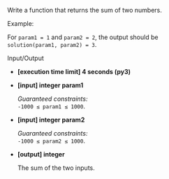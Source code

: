 Write a function that returns the sum of two numbers.

Example:

For `param1 = 1` and `param2 = 2`, the output should be  
`solution(param1, param2) = 3`.

Input/Output

-   **[execution time limit] 4 seconds (py3)**
    
-   **[input] integer param1**
    
    _Guaranteed constraints:_  
    `-1000 ≤ param1 ≤ 1000`.
    
-   **[input] integer param2**
    
    _Guaranteed constraints:_  
    `-1000 ≤ param2 ≤ 1000`.
    
-   **[output] integer**
    
    The sum of the two inputs.